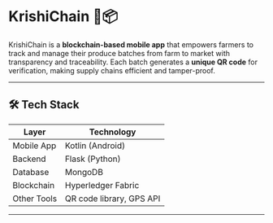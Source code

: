 # KrishiChain 🌾📦

KrishiChain is a **blockchain-based mobile app** that empowers farmers to track and manage their produce batches from farm to market with transparency and traceability. Each batch generates a **unique QR code** for verification, making supply chains efficient and tamper-proof.

---

## 🛠 Tech Stack

| Layer        | Technology |
| ------------ | ---------- |
| Mobile App   | Kotlin (Android) |
| Backend      | Flask (Python) |
| Database     | MongoDB |
| Blockchain   | Hyperledger Fabric |
| Other Tools  | QR code library, GPS API |

---
